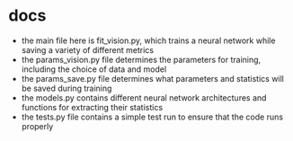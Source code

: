 # docs
- the main file here is fit_vision.py, which trains a neural network while saving a variety of different metrics
- the params_vision.py file determines the parameters for training, including the choice of data and model
- the params_save.py file determines what parameters and statistics will be saved during training
- the models.py contains different neural network architectures and functions for extracting their statistics
- the tests.py file contains a simple test run to ensure that the code runs properly